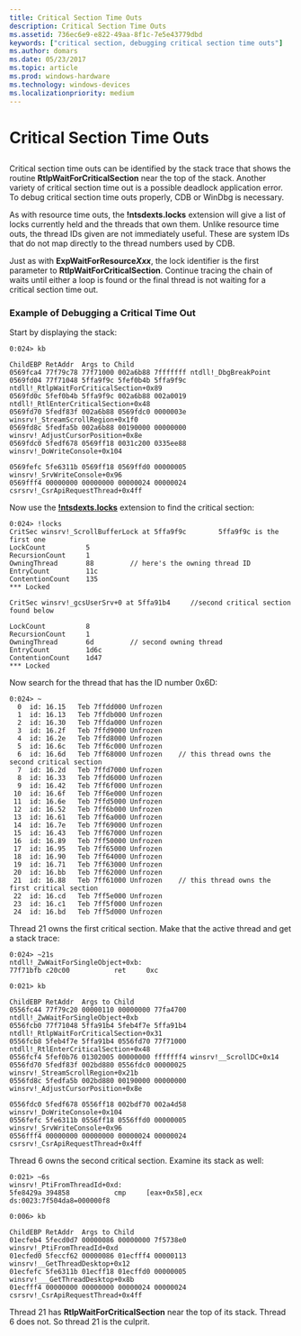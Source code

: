 ```yaml
---
title: Critical Section Time Outs
description: Critical Section Time Outs
ms.assetid: 736ec6e9-e822-49aa-8f1c-7e5e43779dbd
keywords: ["critical section, debugging critical section time outs"]
ms.author: domars
ms.date: 05/23/2017
ms.topic: article
ms.prod: windows-hardware
ms.technology: windows-devices
ms.localizationpriority: medium
---
```


# Critical Section Time Outs


## <span id="ddk_critical_section_time_outs_dbg"></span><span id="DDK_CRITICAL_SECTION_TIME_OUTS_DBG"></span>


Critical section time outs can be identified by the stack trace that shows the routine **RtlpWaitForCriticalSection** near the top of the stack. Another variety of critical section time out is a possible deadlock application error. To debug critical section time outs properly, CDB or WinDbg is necessary.

As with resource time outs, the **!ntsdexts.locks** extension will give a list of locks currently held and the threads that own them. Unlike resource time outs, the thread IDs given are not immediately useful. These are system IDs that do not map directly to the thread numbers used by CDB.

Just as with **ExpWaitForResource*Xxx***, the lock identifier is the first parameter to **RtlpWaitForCriticalSection**. Continue tracing the chain of waits until either a loop is found or the final thread is not waiting for a critical section time out.

### <span id="example_of_debugging_a_critical_time_out"></span><span id="EXAMPLE_OF_DEBUGGING_A_CRITICAL_TIME_OUT"></span>Example of Debugging a Critical Time Out

Start by displaying the stack:

```
0:024> kb

ChildEBP RetAddr  Args to Child
0569fca4 77f79c78 77f71000 002a6b88 7fffffff ntdll!_DbgBreakPoint
0569fd04 77f71048 5ffa9f9c 5fef0b4b 5ffa9f9c ntdll!_RtlpWaitForCriticalSection+0x89
0569fd0c 5fef0b4b 5ffa9f9c 002a6b88 002a0019 ntdll!_RtlEnterCriticalSection+0x48
0569fd70 5fedf83f 002a6b88 0569fdc0 0000003e winsrv!_StreamScrollRegion+0x1f0
0569fd8c 5fedfa5b 002a6b88 00190000 00000000 winsrv!_AdjustCursorPosition+0x8e
0569fdc0 5fedf678 0569ff18 0031c200 0335ee88 winsrv!_DoWriteConsole+0x104

0569fefc 5fe6311b 0569ff18 0569ffd0 00000005 winsrv!_SrvWriteConsole+0x96
0569fff4 00000000 00000000 00000024 00000024 csrsrv!_CsrApiRequestThread+0x4ff 
```

Now use the [**!ntsdexts.locks**](-locks---ntsdexts-locks-.md) extension to find the critical section:

```
0:024> !locks 
CritSec winsrv!_ScrollBufferLock at 5ffa9f9c        5ffa9f9c is the first one 
LockCount          5
RecursionCount     1
OwningThread       88         // here's the owning thread ID 
EntryCount         11c
ContentionCount    135
*** Locked

CritSec winsrv!_gcsUserSrv+0 at 5ffa91b4     //second critical section found below 

LockCount          8
RecursionCount     1
OwningThread       6d         // second owning thread 
EntryCount         1d6c
ContentionCount    1d47
*** Locked 
```

Now search for the thread that has the ID number 0x6D:

```
0:024> ~ 
  0  id: 16.15   Teb 7ffdd000 Unfrozen
  1  id: 16.13   Teb 7ffdb000 Unfrozen
  2  id: 16.30   Teb 7ffda000 Unfrozen
  3  id: 16.2f   Teb 7ffd9000 Unfrozen
  4  id: 16.2e   Teb 7ffd8000 Unfrozen
  5  id: 16.6c   Teb 7ff6c000 Unfrozen
  6  id: 16.6d   Teb 7ff68000 Unfrozen    // this thread owns the second critical section
  7  id: 16.2d   Teb 7ffd7000 Unfrozen
  8  id: 16.33   Teb 7ffd6000 Unfrozen
  9  id: 16.42   Teb 7ff6f000 Unfrozen
 10  id: 16.6f   Teb 7ff6e000 Unfrozen
 11  id: 16.6e   Teb 7ffd5000 Unfrozen
 12  id: 16.52   Teb 7ff6b000 Unfrozen
 13  id: 16.61   Teb 7ff6a000 Unfrozen
 14  id: 16.7e   Teb 7ff69000 Unfrozen
 15  id: 16.43   Teb 7ff67000 Unfrozen
 16  id: 16.89   Teb 7ff50000 Unfrozen
 17  id: 16.95   Teb 7ff65000 Unfrozen
 18  id: 16.90   Teb 7ff64000 Unfrozen
 19  id: 16.71   Teb 7ff63000 Unfrozen
 20  id: 16.bb   Teb 7ff62000 Unfrozen
 21  id: 16.88   Teb 7ff61000 Unfrozen    // this thread owns the first critical section
 22  id: 16.cd   Teb 7ff5e000 Unfrozen
 23  id: 16.c1   Teb 7ff5f000 Unfrozen
 24  id: 16.bd   Teb 7ff5d000 Unfrozen 
```

Thread 21 owns the first critical section. Make that the active thread and get a stack trace:

```
0:024> ~21s
ntdll!_ZwWaitForSingleObject+0xb:
77f71bfb c20c00           ret     0xc

0:021> kb

ChildEBP RetAddr  Args to Child
0556fc44 77f79c20 00000110 00000000 77fa4700 ntdll!_ZwWaitForSingleObject+0xb
0556fcb0 77f71048 5ffa91b4 5feb4f7e 5ffa91b4 ntdll!_RtlpWaitForCriticalSection+0x31
0556fcb8 5feb4f7e 5ffa91b4 0556fd70 77f71000 ntdll!_RtlEnterCriticalSection+0x48
0556fcf4 5fef0b76 01302005 00000000 fffffff4 winsrv!__ScrollDC+0x14
0556fd70 5fedf83f 002bd880 0556fdc0 00000025 winsrv!_StreamScrollRegion+0x21b
0556fd8c 5fedfa5b 002bd880 00190000 00000000 winsrv!_AdjustCursorPosition+0x8e

0556fdc0 5fedf678 0556ff18 002bdf70 002a4d58 winsrv!_DoWriteConsole+0x104
0556fefc 5fe6311b 0556ff18 0556ffd0 00000005 winsrv!_SrvWriteConsole+0x96
0556fff4 00000000 00000000 00000024 00000024 csrsrv!_CsrApiRequestThread+0x4ff 
```

Thread 6 owns the second critical section. Examine its stack as well:

```
0:021> ~6s
winsrv!_PtiFromThreadId+0xd:
5fe8429a 394858           cmp     [eax+0x58],ecx    ds:0023:7f504da8=000000f8

0:006> kb

ChildEBP RetAddr  Args to Child
01ecfeb4 5fecd0d7 00000086 00000000 7f5738e0 winsrv!_PtiFromThreadId+0xd
01ecfed0 5feccf62 00000086 01ecfff4 00000113 winsrv!__GetThreadDesktop+0x12
01ecfefc 5fe6311b 01ecff18 01ecffd0 00000005 winsrv!___GetThreadDesktop+0x8b
01ecfff4 00000000 00000000 00000024 00000024 csrsrv!_CsrApiRequestThread+0x4ff 
```

Thread 21 has **RtlpWaitForCriticalSection** near the top of its stack. Thread 6 does not. So thread 21 is the culprit.

 

 





